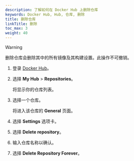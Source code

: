 ```yaml
---
description: 了解如何在 Docker Hub 上删除仓库
keywords: Docker Hub, Hub, 仓库, 删除
title: 删除仓库
linkTitle: 删除
toc_max: 3
weight: 40
---
```


> [!WARNING]
>
> 删除仓库会删除其中的所有镜像及其构建设置。此操作不可撤销。

1. 登录 [Docker Hub](https://hub.docker.com)。
2. 选择 **My Hub** > **Repositories**。

   将显示你的仓库列表。

3. 选择一个仓库。

   将进入该仓库的 **General** 页面。

4. 选择 **Settings** 选项卡。
5. 选择 **Delete repository**。
6. 输入仓库名称以确认。
7. 选择 **Delete Repository Forever**。